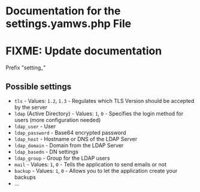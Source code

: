# Documentation for the settings.yamws.php File
# FIXME: Update documentation
Prefix "setting_"

## Possible settings

* `tls` - Values: `1.2`, `1.3` - Regulates which TLS Version should be accepted by the server
* `ldap` (Active Directory) - Values: `1`, `0` - Specifies the login method for users (more configuration needed)
* `ldap_user` - User
* `ldap_password` - Base64 encrypted password
* `ldap_host` - Hostname or DNS of the LDAP Server
* `ldap_domain` - Domain from the LDAP Server
* `ldap_basedn` - DN settings
* `ldap_group` - Group for the LDAP users
* `mail` - Values: `1`, `0` - Tells the application to send emails or not
* `backup` - Values: `1`, `0` - Allows you to let the application create your backups
* ...

